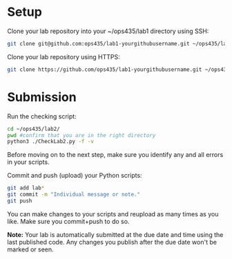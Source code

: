 # Setup
Clone your lab repository into your ~/ops435/lab1 directory using SSH:
```bash
git clone git@github.com:ops435/lab1-yourgithubusername.git ~/ops435/lab1/
```

Clone your lab repository using HTTPS:
```bash
git clone https://github.com/ops435/lab1-yourgithubusername.git ~/ops435/lab1/ # (login required)
```

# Submission
Run the checking script:
```bash
cd ~/ops435/lab2/
pwd #confirm that you are in the right directory
python3 ./CheckLab2.py -f -v
```
Before moving on to the next step, make sure you identify any and all errors in your scripts.

Commit and push (upload) your Python scripts:
```bash
git add lab*
git commit -m "Individual message or note."
git push
```

You can make changes to your scripts and reupload as many times as you like. Make sure you commit+push to do so.

**Note:** Your lab is automatically submitted at the due date and time using the last published code. Any changes you publish after the due date won't be marked or seen.
